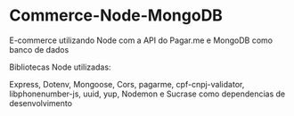 # Commerce-Node-MongoDB

E-commerce utilizando Node com a API do Pagar.me e MongoDB como banco de dados

Bibliotecas Node utilizadas: 

Express,
Dotenv,
Mongoose,
Cors,
pagarme,
cpf-cnpj-validator,
libphonenumber-js,
uuid,
yup,
Nodemon e Sucrase como dependencias de desenvolvimento
